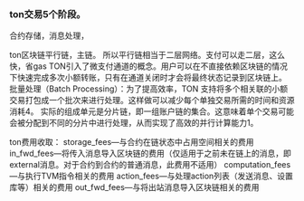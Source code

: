 ### ton交易5个阶段。
合约存储，消息处理，

ton区块链平行链，主链。
所以平行链相当于二层网络。支付可以走二层，这么快，省gas
TON引入了微支付通道的概念。用户可以在不直接依赖区块链的情况下快速完成多次小额转账，只有在通道关闭时才会将最终状态记录到区块链上。
批量处理（Batch Processing）：为了提高效率，TON 支持将多个相关联的小额交易打包成一个批次来进行处理。这样做可以减少每个单独交易所需的时间和资源消耗4。
实际的组成单元是分片链，即一组账户链的集合。这意味着单个交易可能会被分配到不同的分片中进行处理，从而实现了高效的并行计算能力1。


ton费用收取：
storage_fees—与合约在链状态中占用空间相关的费用
in_fwd_fees—将传入消息导入区块链的费用（仅适用于之前未在链上的消息，即external消息。对于合约到合约的普通消息，此费用不适用）
computation_fees—与执行TVM指令相关的费用
action_fees—与处理action列表（发送消息、设置库等）相关的费用
out_fwd_fees—与将出站消息导入区块链相关的费用



